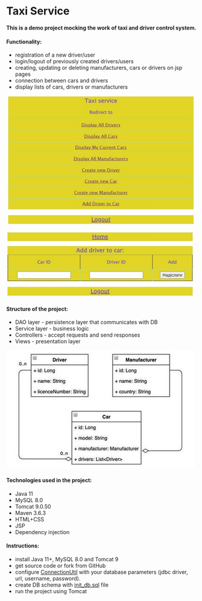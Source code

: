 # Taxi Service

**This is a demo project mocking the work 
of taxi and driver control system.**

#### Functionality: 
- registration of a new driver/user
- login/logout of previously created drivers/users
- creating, updating or deleting manufacturers, cars or drivers on jsp pages
- connection between cars and drivers
- display lists of cars, drivers or manufacturers

![](index_page.jpg)

![](add_driver.jpg)

#### Structure of the project:
- DAO layer - persistence layer that communicates with DB 
- Service layer - business logic
- Controllers - accept requests and send responses
- Views - presentation layer

![](taxi_models_diagram.jpg)

#### Technologies used in the project:
- Java 11
- MySQL 8.0
- Tomcat 9.0.50
- Maven 3.6.3
- HTML+CSS 
- JSP
- Dependency injection

#### Instructions:
- install Java 11+, MySQL 8.0 and Tomcat 9
- get source code or fork from GitHub
- configure [ConnectionUtil](src/main/java/taxi/util/ConnectionUtil.java) with your database parameters (jdbc driver, url, username, password).
- create DB schema with [init_db.sql](src/main/resources/init_db.sql) file
- run the project using Tomcat
